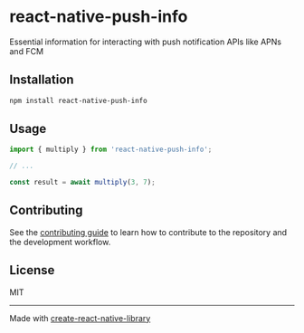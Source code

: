 # react-native-push-info

Essential information for interacting with push notification APIs like APNs and FCM

## Installation

```sh
npm install react-native-push-info
```

## Usage


```js
import { multiply } from 'react-native-push-info';

// ...

const result = await multiply(3, 7);
```


## Contributing

See the [contributing guide](CONTRIBUTING.md) to learn how to contribute to the repository and the development workflow.

## License

MIT

---

Made with [create-react-native-library](https://github.com/callstack/react-native-builder-bob)
